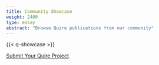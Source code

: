```yaml
---
title: Community Showcase
weight: 2400
type: essay
abstract: "Browse Quire publications from our community"
---
```


{{< q-showcase >}}

<div class="action-button">

[Submit Your Quire Project](https://docs.google.com/forms/d/e/1FAIpQLSeJWyTA9OUjdQnw8JsmJudJuIzGRAzTeTL7BWr_L6u6C67bCA/viewform)

</div>
